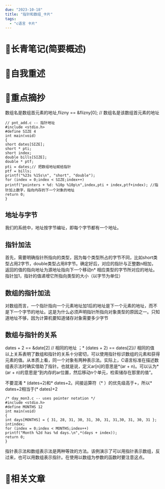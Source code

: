 ```yaml
---
due: "2023-10-18"
title: "指针和数组_卡片"
tags:
  - "c语言 卡片"
---
```

# 📖长青笔记(简要概述)



# 📘自我重述




# 🍎重点摘抄
数组名是数组首元素的地址,flizny == &flizny\[0]; // 数组名是该数组首元素的地址
```
// pnt_add.c -- 指针地址
#include <stdio.h>
#define SIZE 4
int main(void)
{
short dates[SIZE];
short * pti;
short index;
double bills[SIZE];
double * ptf;
pti = dates;// 把数组地址赋给指针
ptf = bills;
printf("%23s %15s\n", "short", "double");
for (index = 0;index < SIZE;index++)
printf("pointers + %d: %10p %10p\n",index,pti + index,ptf+index); //指针加上数字，指向内存的下一个对象的地址
return 0;
}
```
## 地址与字节
我们的系统中，地址按字节编址，即每个字节都有一个地址。

## 指针加法
首先，需要明确指针所指向的类型，因为每个类型所占的字节不同，比如short类型占用2字节，double类型占用8字节。确定好后，对应的指针与正整数n相加，返回的值的指向地址为源地址指向下一个移动n* 相应类型的字节所对应的地址。指针加1，指针的值递增它所指向类型的大小（以字节为单位）

## 数组的指针加法
对数组而言，一个指针指向一个元素地址加1后的地址是下一个元素的地址，而不是下一个字节的地址。这是为什么必须声明指针所指向对象类型的原因之一。只知道地址不够，因为计算机要知道储存对象需要多少字节

## 数组与指针的关系
dates + 2 == &date[2] // 相同的地址 ；* (dates + 2) == dates[2]// 相同的值
以上关系表明了数组和指针的关系十分密切，可以使用指针标识数组的元素和获得元素的值。从本质上看，同一个对象有两种表示法。实际上，C语言标准在描述数组表示法时确实借助了指针。也就是说，定义ar[n]的意思是*(ar + n)。可以认为*(ar + n)的意思是“到内存的ar位置，然后移动n个单元，检索储存在那里的值”。

不要混淆 * (dates+2)和* dates+2。间接运算符（* ）的优先级高于+，所以* dates+2相当于(* dates)+2

```
/* day_mon3.c -- uses pointer notation */
#include <stdio.h>
#define MONTHS 12
int main(void)
{
int days[MONTHS] = { 31, 28, 31, 30, 31, 30, 31, 31,30, 31, 30, 31 };
intindex;
for (index = 0;index < MONTHS;index++)
printf("Month %2d has %d days.\n",*(days + index));
return 0;
}
```
指针表示法和数组表示法是两种等效的方法。该例演示了可以用指针表示数组，反过来，也可以用数组表示指针。在使用以数组为参数的函数时要注意这点。


# 📒相关文章


